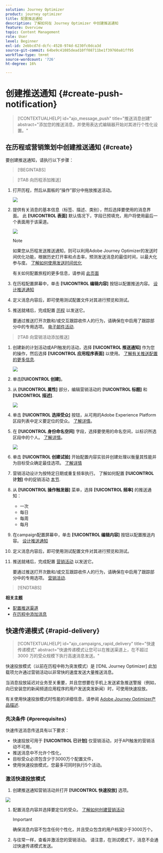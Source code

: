 ```yaml
---
solution: Journey Optimizer
product: journey optimizer
title: 配置推送通知
description: 了解如何在 Journey Optimizer 中创建推送通知
feature: Overview
topic: Content Management
role: User
level: Beginner
exl-id: 2ebbcd7d-dcfc-4528-974d-6230fc0dca3d
source-git-commit: 64be9c41085dead10ff08711be1f39760a81ff95
workflow-type: tm+mt
source-wordcount: '726'
ht-degree: 16%

---
```


# 创建推送通知 {#create-push-notification}

>[!CONTEXTUALHELP]
>id="ajo_message_push"
>title="推送消息创建"
>abstract="添加您的推送消息，并使用表达式编辑器开始对其进行个性化设置。"

## 在历程或营销策划中创建推送通知 {#create}

要创建推送通知，请执行以下步骤：

>[!BEGINTABS]

>[!TAB 向历程添加推送]

1. 打开历程，然后从面板的“操作”部分中拖放推送活动。

   ![](assets/push_create_1.png)

1. 提供有关消息的基本信息（标签、描述、类别），然后选择要使用的消息界面。 此 **[!UICONTROL 表面]** 默认情况下，字段已预填充，用户将使用最后一个表面用于该渠道。

   ![](assets/push_create_2.png)

   >[!NOTE]
   >
   >如果您从历程发送推送通知，则可以利用Adobe Journey Optimizer的发送时间优化功能，根据历史打开率和点击率，预测发送消息的最佳时间，以最大化参与度。 [了解如何使用发送时间优化](../building-journeys/journeys-message.md#send-time-optimization)

   有关如何配置旅程的更多信息，请参阅 [此页面](../building-journeys/journey-gs.md)

1. 在历程配置屏幕中，单击 **[!UICONTROL 编辑内容]** 按钮以配置推送内容。 [设计推送通知](design-push.md)

1. 定义消息内容后，即可使用测试配置文件对其进行预览和测试。

1. 推送就绪后，完成配置 [历程](../building-journeys/journey-gs.md) 以发送它。

   要通过推送打开次数和/或交互跟踪收件人的行为，请确保在中启用了跟踪部分中的专用选项。 [电子邮件活动](../building-journeys/journeys-message.md).

>[!TAB 向营销活动添加推送]

1. 创建新的计划活动或API触发的活动，选择 **[!UICONTROL 推送通知]** 作为您的操作，然后选择 **[!UICONTROL 应用程序表面]** 以使用。 [了解有关推送配置的更多信息](push-configuration.md).

   ![](assets/push_create_3.png)

1. 单击&#x200B;**[!UICONTROL 创建]**。

1. 从 **[!UICONTROL 属性]** 部分，编辑营销活动的 **[!UICONTROL 标题]** 和 **[!UICONTROL 描述]**.

   ![](assets/push_create_4.png)

1. 单击 **[!UICONTROL 选择受众]** 按钮，从可用的Adobe Experience Platform区段列表中定义要定位的受众。 [了解详情](../segment/about-segments.md)。

1. 在 **[!UICONTROL 身份命名空间]** 字段，选择要使用的命名空间，以标识所选区段中的个人。 [了解详情](../event/about-creating.md#select-the-namespace)。

   ![](assets/push_create_5.png)

1. 单击 **[!UICONTROL 创建试验]** 开始配置内容实验并创建处理以衡量其性能并为目标受众确定最佳选项。 [了解详情](../campaigns/content-experiment.md)

1. 营销活动设计为按特定日期或重复频率执行。 了解如何配置 **[!UICONTROL 计划]** 中的促销活动 [本节](../campaigns/create-campaign.md#schedule).

1. 从 **[!UICONTROL 操作触发器]** 菜单，选择 **[!UICONTROL 频率]** 的推送通知：

   * 一次
   * 每日
   * 每周
   * 每月

1. 在campaign配置屏幕中，单击 **[!UICONTROL 编辑内容]** 按钮以配置推送内容。 [设计推送通知](design-push.md)

1. 定义消息内容后，即可使用测试配置文件对其进行预览和测试。

1. 推送就绪后，完成配置 [营销活动](../campaigns/create-campaign.md) 以发送它。

   要通过推送打开次数和/或交互跟踪收件人的行为，请确保在中启用了跟踪部分中的专用选项。 [营销活动](../campaigns/create-campaign.md).

>[!ENDTABS]

**相关主题**

* [配置推送渠道](push-gs.md)
* [在历程中添加消息](../building-journeys/journeys-message.md)

## 快速传递模式 {#rapid-delivery}

>[!CONTEXTUALHELP]
>id="ajo_campaigns_rapid_delivery"
>title="快速传递模式"
>abstract="快速传递模式让您可以在推送渠道上，在不超过 3000 万的受众规模下执行高速消息发送。"

快速投放模式（以前在历程中称为突发模式）是 [!DNL Journey Optimizer] 此加载项允许通过营销活动以非常快的速度发送大量推送消息。

当消息投放延迟对业务至关重要，并且您想要在手机上发送紧急推送警报（例如，向已安装您的新闻频道应用程序的用户发送突发新闻）时，可使用快速投放。

有关使用快速投放模式时性能的详细信息，请参阅 [Adobe Journey Optimizer产品描述](https://helpx.adobe.com/cn/legal/product-descriptions/adobe-journey-optimizer.html).

### 先决条件 {#prerequisites}

快速传送消息传送具有以下要求：

* 快速投放可用于 **[!UICONTROL 已计划]** 仅营销活动，对于API触发的营销活动不可用，
* 推送消息中不允许个性化，
* 目标受众必须包含少于3000万个配置文件，
* 使用快速投放模式，您最多可同时执行5个活动。

### 激活快速投放模式

1. 创建推送通知营销活动并打开 **[!UICONTROL 快速投放]** 选项。

![](assets/create-campaign-burst.png)

1. 配置消息内容并选择要定位的受众。 [了解如何创建营销活动](#create)

   >[!IMPORTANT]
   >
   >确保消息内容不包含任何个性化，并且受众包含的用户档案少于3000万个。

1. 与往常一样，查看并激活您的营销活动。 请注意，在测试模式下，消息不会通过快速传递模式发送。